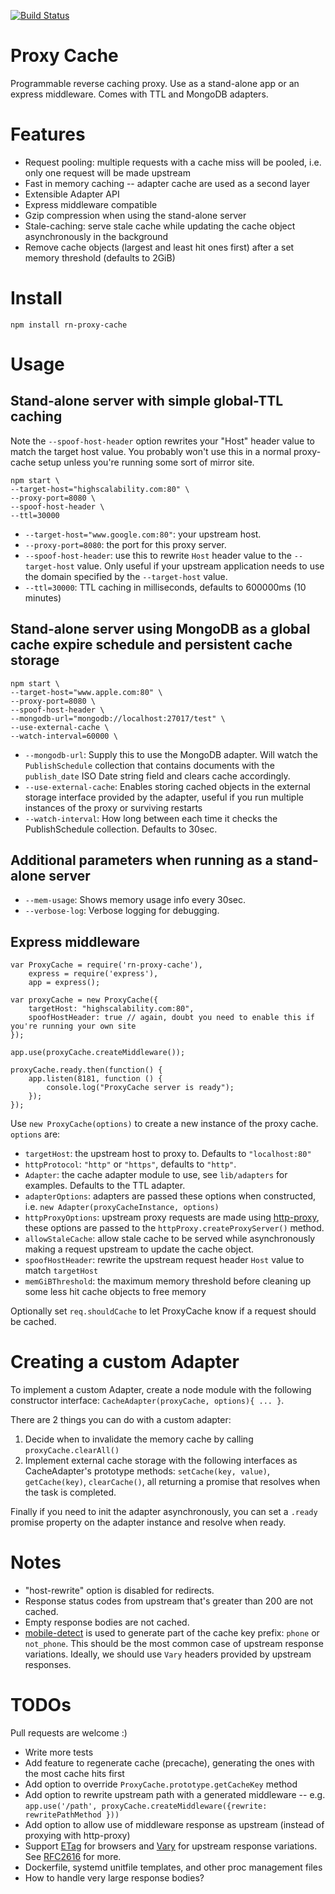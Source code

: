 [![Build Status](https://travis-ci.org/ronalddddd/proxy-cache.svg?branch=master)](https://travis-ci.org/ronalddddd/proxy-cache)

# Proxy Cache

Programmable reverse caching proxy. Use as a stand-alone app or an express middleware. Comes with TTL and MongoDB adapters.

# Features

- Request pooling: multiple requests with a cache miss will be pooled, i.e. only one request will be made upstream
- Fast in memory caching -- adapter cache are used as a second layer
- Extensible Adapter API
- Express middleware compatible
- Gzip compression when using the stand-alone server
- Stale-caching: serve stale cache while updating the cache object asynchronously in the background
- Remove cache objects (largest and least hit ones first) after a set memory threshold (defaults to 2GiB)

# Install

    npm install rn-proxy-cache


# Usage

## Stand-alone server with simple global-TTL caching

Note the `--spoof-host-header` option rewrites your "Host" header value to match the target host value. You probably won't use this in a normal proxy-cache setup unless you're running some sort of mirror site.

    npm start \
    --target-host="highscalability.com:80" \
    --proxy-port=8080 \
    --spoof-host-header \
    --ttl=30000

- `--target-host="www.google.com:80"`: your upstream host.
- `--proxy-port=8080`: the port for this proxy server.
- `--spoof-host-header`: use this to rewrite `Host` header value to the `--target-host` value. Only useful if your upstream application needs to use the domain specified by the `--target-host` value.
- `--ttl=30000`: TTL caching in milliseconds, defaults to 600000ms (10 minutes)

## Stand-alone server using MongoDB as a global cache expire schedule and persistent cache storage

    npm start \
    --target-host="www.apple.com:80" \
    --proxy-port=8080 \
    --spoof-host-header \
    --mongodb-url="mongodb://localhost:27017/test" \
    --use-external-cache \
    --watch-interval=60000 \

- `--mongodb-url`: Supply this to use the MongoDB adapter. Will watch the `PublishSchedule` collection that contains documents with the `publish_date` ISO Date string field and clears cache accordingly.
- `--use-external-cache`: Enables storing cached objects in the external storage interface provided by the adapter, useful if you run multiple instances of the proxy or surviving restarts
- `--watch-interval`: How long between each time it checks the PublishSchedule collection. Defaults to 30sec.

## Additional parameters when running as a stand-alone server

- `--mem-usage`: Shows memory usage info every 30sec.
- `--verbose-log`: Verbose logging for debugging.

## Express middleware

    var ProxyCache = require('rn-proxy-cache'),
        express = require('express'),
        app = express();

    var proxyCache = new ProxyCache({
        targetHost: "highscalability.com:80",
        spoofHostHeader: true // again, doubt you need to enable this if you're running your own site
    });

    app.use(proxyCache.createMiddleware());

    proxyCache.ready.then(function() {
        app.listen(8181, function () {
            console.log("ProxyCache server is ready");
        });
    });

Use `new ProxyCache(options)` to create a new instance of the proxy cache. `options` are:

- `targetHost`: the upstream host to proxy to. Defaults to `"localhost:80"`
- `httpProtocol`: `"http"` or `"https"`, defaults to `"http"`.
- `Adapter`: the cache adapter module to use, see `lib/adapters` for examples. Defaults to the TTL adapter.
- `adapterOptions`: adapters are passed these options when constructed, i.e. `new Adapter(proxyCacheInstance, options)`
- `httpProxyOptions`: upstream proxy requests are made using [http-proxy](https://github.com/nodejitsu/node-http-proxy),
these options are passed to the `httpProxy.createProxyServer()` method.
- `allowStaleCache`: allow stale cache to be served while asynchronously making a request upstream to update the cache object.
- `spoofHostHeader`: rewrite the upstream request header `Host` value to match `targetHost`
- `memGiBThreshold`: the maximum memory threshold before cleaning up some less hit cache objects to free memory

Optionally set `req.shouldCache` to let ProxyCache know if a request should be cached.

# Creating a custom Adapter

To implement a custom Adapter, create a node module with the following constructor interface: `CacheAdapter(proxyCache, options){ ... }`.

There are 2 things you can do with a custom adapter:

1. Decide when to invalidate the memory cache by calling `proxyCache.clearAll()`
2. Implement external cache storage with the following interfaces as CacheAdapter's prototype methods: `setCache(key, value)`, `getCache(key)`, `clearCache()`, all returning a promise that resolves when the task is completed.

Finally if you need to init the adapter asynchronously, you can set a `.ready` promise property on the adapter instance and resolve when ready.

# Notes

- "host-rewrite" option is disabled for redirects.
- Response status codes from upstream that's greater than 200 are not cached.
- Empty response bodies are not cached.
- [mobile-detect](https://www.npmjs.com/package/mobile-detect) is used to generate part of the cache key prefix: `phone` or `not_phone`.
This should be the most common case of upstream response variations. Ideally, we should use `Vary` headers provided by upstream responses.

# TODOs

Pull requests are welcome :)

- Write more tests
- Add feature to regenerate cache (precache), generating the ones with the most cache hits first
- Add option to override `ProxyCache.prototype.getCacheKey` method
- Add option to rewrite upstream path with a generated middleware -- e.g. `app.use('/path', proxyCache.createMiddleware({rewrite: rewritePathMethod }))`
- Add option to allow use of middleware response as upstream (instead of proxying with http-proxy)
- Support [ETag](https://en.wikipedia.org/wiki/HTTP_ETag) for browsers and [Vary](https://www.fastly.com/blog/best-practices-for-using-the-vary-header/) for upstream response variations. See [RFC2616](https://www.ietf.org/rfc/rfc2616.txt) for more.
- Dockerfile, systemd unitfile templates, and other proc management files
- How to handle very large response bodies?
